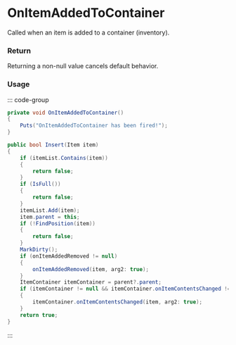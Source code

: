 <Badge type="danger" text="Carbon Compatible"/><Badge type="warning" text="Oxide Compatible"/>
# OnItemAddedToContainer
Called when an item is added to a container (inventory).
### Return
Returning a non-null value cancels default behavior.

### Usage
::: code-group
```csharp [Example]
private void OnItemAddedToContainer()
{
	Puts("OnItemAddedToContainer has been fired!");
}
```
```csharp [Source — Assembly-CSharp @ ItemContainer]
public bool Insert(Item item)
{
	if (itemList.Contains(item))
	{
		return false;
	}
	if (IsFull())
	{
		return false;
	}
	itemList.Add(item);
	item.parent = this;
	if (!FindPosition(item))
	{
		return false;
	}
	MarkDirty();
	if (onItemAddedRemoved != null)
	{
		onItemAddedRemoved(item, arg2: true);
	}
	ItemContainer itemContainer = parent?.parent;
	if (itemContainer != null && itemContainer.onItemContentsChanged != null)
	{
		itemContainer.onItemContentsChanged(item, arg2: true);
	}
	return true;
}

```
:::
